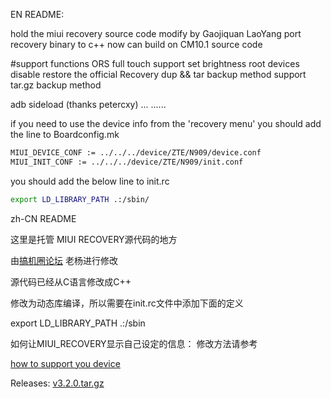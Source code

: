 EN README:

hold the miui recovery source code
modify by Gaojiquan LaoYang
port recovery binary to c++
now can build on CM10.1 source code

#support functions
ORS
full touch support 
set brightness
root devices
disable restore the official Recovery
dup && tar backup method 
support tar.gz backup method

adb sideload (thanks petercxy)
...
......

if you need to use the device info from the 'recovery menu'
you should add the line to Boardconfig.mk

```bash
MIUI_DEVICE_CONF := ../../../device/ZTE/N909/device.conf
MIUI_INIT_CONF := ../../../device/ZTE/N909/init.conf
```

you should add the below line to init.rc

```bash
export LD_LIBRARY_PATH .:/sbin/
```

zh-CN README

这里是托管 MIUI RECOVERY源代码的地方

由[搞机圈论坛](http://www.gaojiquan.com) 老杨进行修改

源代码已经从C语言修改成C++

修改为动态库编译，所以需要在init.rc文件中添加下面的定义

export LD_LIBRARY_PATH .:/sbin

如何让MIUI_RECOVERY显示自己设定的信息：
修改方法请参考

[how to support you device](/devices/README.md)

Releases:
<a href="https://github.com/sndnvaps/miui_recovery/archive/v3.2.0.tar.gz"> v3.2.0.tar.gz </a>




